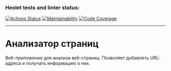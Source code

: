 ### Hexlet tests and linter status:

[![Actions Status](https://github.com/ArtMan-8/java-project-72/actions/workflows/hexlet-check.yml/badge.svg)](https://github.com/ArtMan-8/java-project-72/actions) [![Maintainability](https://qlty.sh/badges/8a8510ba-a16e-49a6-b29c-78a56ae240e3/maintainability.svg)](https://qlty.sh/gh/ArtMan-8/projects/java-project-72) [![Code Coverage](https://qlty.sh/badges/8a8510ba-a16e-49a6-b29c-78a56ae240e3/test_coverage.svg)](https://qlty.sh/gh/ArtMan-8/projects/java-project-72)

<hr />

# Анализатор страниц

Веб-приложение для анализа веб-страниц. Позволяет добавлять URL-адреса и получать информацию о них.
